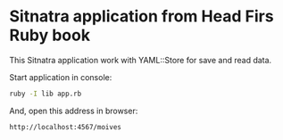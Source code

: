# Sitnatra application from Head Firs Ruby book

This Sitnatra application work with YAML::Store for save and read data.

Start application in console:
```bash
ruby -I lib app.rb
```

And, open this address in browser:
```text
http://localhost:4567/moives
```